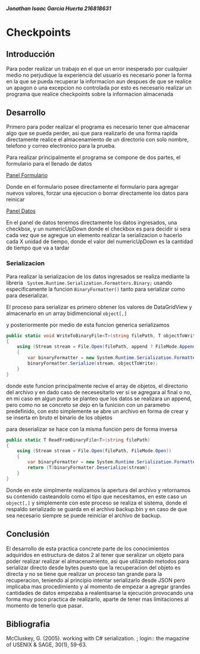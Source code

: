 ##### Jonathan Isaac Garcia Huerta 216818631
# Checkpoints

## Introducción
Para poder realizar un trabajo en el que un error inesperado por cualquier medio no perjudique la experiencia del usuario es necesario poner la forma en la que se pueda recuperar la informacion aun despues de que se realice un apagon o una excepcion no controlada por esto es necesario realizar un programa que realice checkpoints sobre la informacion almacenada

## Desarrollo

Primero para poder realizar el programa es necesario tener que almacenar algo que se pueda perder, asi que para realizarlo de una forma rapida directamente realice el almacenamiento de un directorio con solo nombre, telefono y correo electronico para la prueba.

Para realizar principalmente el programa se compone de dos partes, el formulario para el llenado de datos

[Panel Formulario](\assets\Formulario.png "Formulario")

Donde en el formulario posee directamente el formulario para agregar nuevos valores, forzar una ejecucion o borrar directamente los datos para reinicar

[Panel Datos](\assets\Datos.png?raw=true "Datos")

En el panel de datos tenemos directamente los datos ingresados, una checkbox, y un numericUpDown donde el checkbox es para decidir si sera cada vez que se agregue un elemento realizar la serializacion o hacerlo cada X unidad de tiempo, donde el valor del numericUpDown es la cantidad de tiempo que va a tardar

### Serializacion

Para realizar la serializacion de los datos ingresados se realiza mediante la libreria ` System.Runtime.Serialization.Formatters.Binary;`
usando especificamente la funcion `BinaryFormatter()` tanto para serializar como para deserializar.

El proceso para serializar es primero obtener los valores de DataGridView y almacenarlo en un array bidimencional `object[,]`

y posteriormente por medio de esta funcion generica serializamos
``` C#
public static void WriteToBinaryFile<T>(string filePath, T objectToWrite, bool append = false)
{
    using (Stream stream = File.Open(filePath, append ? FileMode.Append : FileMode.Create))
    {
        var binaryFormatter = new System.Runtime.Serialization.Formatters.Binary.BinaryFormatter();
        binaryFormatter.Serialize(stream, objectToWrite);
    }
}
```

donde este funcion principalmente recive el array de objetos, el directorio del archivo y en dado caso de necesesitarlo ver si se agregara al final o no, en mi caso en algun punto se planteo que los datos se realizara un append, pero como no se concreto se dejo en la funicion con un parametro predefinido, con esto simplemente se abre un archivo en forma de crear y se inserta en bruto el binario de los objetos

para deserializar se hace con la misma funcion pero de forma inversa

``` c#
public static T ReadFromBinaryFile<T>(string filePath)
{
    using (Stream stream = File.Open(filePath, FileMode.Open))
    {
        var binaryFormatter = new System.Runtime.Serialization.Formatters.Binary.BinaryFormatter();
        return (T)binaryFormatter.Deserialize(stream);
    }
}
```

Donde en este simplmente realizamos la apertura del archivo y retornamos su contenido casteandolo como el tipo que necesitamos, en este caso un `object[,]` y simplemente con este proceso se realiza el sistema, donde el respaldo serializado se guarda en el archivo backup.bin y en caso de que sea necesario siempre se puede reiniciar el archivo de backup.

## Conclusión
El desarrollo de esta practica concrete parte de los conocimientos adquiridos en estructura de datos 2 al tener que seralizar un objeto para poder realizar realizar el almacenamiento, asi que utilizando metodos para serializar directo desde bytes puesto que la recuperacion del objeto es directa y no se tiene que realizar un proceso tan grande para la recuperacion, teniendo al principio intentar serializarlo desde JSON pero implicaba mas procedimiento y al momento de empezar a agregar grandes cantidades de datos empezaba a realentisarse la ejecución provocando una forma muy poco practica de realizarlo, aparte de tener mas limitaciones al momento de tenerlo que pasar.

## Bibliografia
McCluskey, G. (2005). working with C# serialization. ; login:: the magazine of USENIX & SAGE, 30(1), 59-63.
